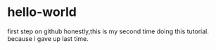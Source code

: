 # hello-world
first step on github
honestly,this is my second time doing this tutorial. because i gave up last time. 
